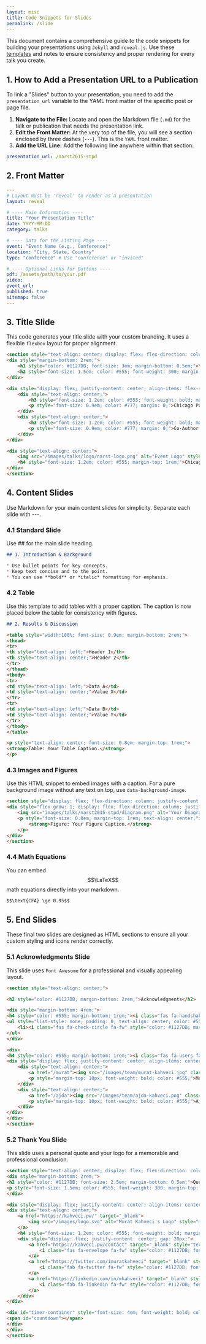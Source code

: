 ```yaml
---
layout: misc
title: Code Snippets for Slides
permalink: /slide
---
```


This document contains a comprehensive guide to the code snippets for building your presentations using `Jekyll` and `reveal.js`. Use these [templates](/template) and notes to ensure consistency and proper rendering for every talk you create.

## 1. How to Add a Presentation URL to a Publication

To link a "Slides" button to your presentation, you need to add the `presentation_url` variable to the YAML front matter of the specific post or page file.

1.  **Navigate to the File:** Locate and open the Markdown file (`.md`) for the talk or publication that needs the presentation link.
2.  **Edit the Front Matter:** At the very top of the file, you will see a section enclosed by three dashes (`---`). This is the `YAML` front matter.
3.  **Add the URL Line:** Add the following line anywhere within that section:

```yaml
presentation_url: /narst2015-stpd
```

## 2. Front Matter

```yaml
---
# Layout must be 'reveal' to render as a presentation
layout: reveal

# ---- Main Information ----
title: "Your Presentation Title"
date: YYYY-MM-DD
category: talks

# ---- Data for the Listing Page ----
event: "Event Name (e.g., Conference)"
location: "City, State, Country"
type: "conference" # Use "conference" or "invited"

# ---- Optional Links for Buttons ----
pdf: /assets/path/to/your.pdf
video:
event_url:
published: true
sitemap: false
---
```

## 3. Title Slide

This code generates your title slide with your custom branding. It uses a flexible `flexbox` layout for proper alignment.

```markdown
<section style="text-align: center; display: flex; flex-direction: column; justify-content: center; height: 100%;">
<div style="margin-bottom: 2rem;">
    <h1 style="color: #1127DB; font-size: 3em; margin-bottom: 0.5em;">Your Presentation Title Here</h1>
    <h2 style="font-size: 1.5em; color: #555; font-weight: 300; margin-top: 0;">A More Descriptive Subtitle if You Have One</h2>
</div>

<div style="display: flex; justify-content: center; align-items: flex-start; gap: 4rem; margin-bottom: 2rem;">
    <div style="text-align: center;">
        <h3 style="font-size: 1.2em; color: #555; font-weight: bold; margin-bottom: 0.5rem;">Murat Kahveci, Ph.D.</h3>
        <p style="font-size: 0.9em; color: #777; margin: 0;">Chicago Public Schools</p>
    </div>
    <div style="text-align: center;">
        <h3 style="font-size: 1.2em; color: #555; font-weight: bold; margin-bottom: 0.5rem;">Co-Author Name</h3>
        <p style="font-size: 0.9em; color: #777; margin: 0;">Co-Author Institution</p>
    </div>
</div>

<div style="text-align: center;">
    <img src="/images/talks/logo/narst-logo.png" alt="Event Logo" style="width: 200px; height: auto; border: 0; background: none; box-shadow: none;">
    <h4 style="font-size: 1.2em; color: #555; margin-top: 1rem;">Chicago, 2025</h4>
</div>
</section>
```

## 4. Content Slides
Use Markdown for your main content slides for simplicity. Separate each slide with ---.

### 4.1 Standard Slide
Use ## for the main slide heading.

```markdown
## 1. Introduction & Background

* Use bullet points for key concepts.
* Keep text concise and to the point.
* You can use **bold** or *italic* formatting for emphasis.
```

### 4.2 Table

Use this template to add tables with a proper caption. The caption is now placed below the table for consistency with figures.

```markdown
## 2. Results & Discussion

<table style="width:100%; font-size: 0.9em; margin-bottom: 2rem;">
<thead>
<tr>
<th style="text-align: left;">Header 1</th>
<th style="text-align: center;">Header 2</th>
</tr>
</thead>
<tbody>
<tr>
<td style="text-align: left;">Data A</td>
<td style="text-align: center;">Value X</td>
</tr>
<tr>
<td style="text-align: left;">Data B</td>
<td style="text-align: center;">Value Y</td>
</tr>
</tbody>
</table>

<p style="text-align: center; font-size: 0.8em; margin-top: 1rem;">
<strong>Table: Your Table Caption.</strong>
</p>
```

### 4.3 Images and Figures
Use this HTML snippet to embed images with a caption. For a pure background image without any text on top, use `data-background-image`.

```markdown
<section style="display: flex; flex-direction: column; justify-content: center; align-items: center; height: 100%;">
<div style="flex-grow: 1; display: flex; flex-direction: column; justify-content: center; align-items: center; width: 100%;">
    <img src="images/talks/narst2015-stpd/diagram.png" alt="Your Diagram Alt Text" class="standard-image">
    <p style="font-size: 0.8em; margin-top: 1rem; text-align: center;">
        <strong>Figure: Your Figure Caption.</strong>
    </p>
</div>
</section>
```

### 4.4 Math Equations

You can embed $$\LaTeX$$ math equations directly into your markdown.

```markdown
$$\text{CFA} \ge 0.95$$
```

## 5. End Slides

These final two slides are designed as HTML sections to ensure all your custom styling and icons render correctly.

### 5.1 Acknowledgments Slide
This slide uses `Font Awesome` for a professional and visually appealing layout.

```markdown
<section style="text-align: center;">

<h2 style="color: #1127DB; margin-bottom: 2rem;">Acknowledgments</h2>

<div style="margin-bottom: 4rem;">
<h4 style="color: #555; margin-bottom: 1rem;"><i class="fas fa-handshake fa-fw" style="margin-right: 10px;"></i>Funding & Support</h4>
<ul style="list-style: none; padding: 0; text-align: center; color: #555; font-size: 0.9em;">
    <li><i class="fas fa-check-circle fa-fw" style="color: #1127DB; margin-right: 5px;"></i>Excellence Research Centre of Science and Mathematics Education, King Saud University</li>
</ul>
</div>

<div>
<h4 style="color: #555; margin-bottom: 1rem;"><i class="fas fa-users fa-fw" style="margin-right: 10px;"></i>Contributors</h4>
<div style="display: flex; justify-content: center; align-items: center; gap: 30px;">
    <div style="text-align: center;">
        <a href="/murat"><img src="/images/team/murat-kahveci.jpg" class="profile-photo-circular" alt="Murat Kahveci" style="width: 100px; height: 100px; border-radius: 50%;"></a>
        <p style="margin-top: 10px; font-weight: bold; color: #555;">Murat Kahveci</p>
    </div>
    <div style="text-align: center;">
        <a href="/ajda"><img src="/images/team/ajda-kahveci.png" class="profile-photo-circular" alt="Ajda Kahveci" style="width: 100px; height: 100px; border-radius: 50%;"></a>
        <p style="margin-top: 10px; font-weight: bold; color: #555;">Ajda Kahveci</p>
    </div>
</div>
</div>
</section>
```

### 5.2 Thank You Slide
This slide uses a personal quote and your logo for a memorable and professional conclusion.

```markdown
<section style="text-align: center; display: flex; flex-direction: column; justify-content: center; height: 100%;">
<div style="margin-bottom: 2rem;">
<h2 style="color: #1127DB; font-size: 2.5em; margin-bottom: 0.5em;">Questions & Discussion</h2>
<p style="font-size: 1.5em; color: #555; font-weight: 300; margin-top: 0;">Thank you for attending.</p>
</div>

<div style="display: flex; justify-content: center; align-items: center; gap: 4rem;">
<div style="text-align: center;">
    <a href="https://kahveci.pw/" target="_blank">
        <img src="/images/logo.svg" alt="Murat Kahveci's Logo" style="max-width: 150px; height: auto; border: 0; background: none; box-shadow: none;">
    </a>
    <h4 style="font-size: 1.2em; color: #555; font-weight: bold; margin-bottom: 0.5rem;">Murat Kahveci, Ph.D.</h4>
    <div style="display: flex; justify-content: center; gap: 20px;">
        <a href="https://kahveci.pw/contact" target="_blank" style="text-decoration: none; color: #555;">
            <i class="fas fa-envelope fa-fw" style="color: #1127DB; font-size: 1.2em;"></i>
        </a>
        <a href="https://twitter.com/imuratkahveci" target="_blank" style="text-decoration: none; color: #555;">
            <i class="fab fa-twitter fa-fw" style="color: #1127DB; font-size: 1.2em;"></i>
        </a>
        <a href="https://linkedin.com/in/mkahveci" target="_blank" style="text-decoration: none; color: #555;">
            <i class="fab fa-linkedin fa-fw" style="color: #1127DB; font-size: 1.2em;"></i>
        </a>
    </div>
</div>

<div id="timer-container" style="font-size: 4em; font-weight: bold; color: #555;">
<span id="countdown"></span>
</div>
</div>
</section>
```